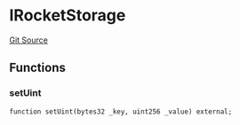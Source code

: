 # IRocketStorage
[Git Source](https://github.com/larrythecucumber321/protocol/blob/aabf2c9d4120808940fb3be9193cb66ea71ac351/contracts/plugins/assets/rocket-eth/IRocketStorage.sol)


## Functions
### setUint


```solidity
function setUint(bytes32 _key, uint256 _value) external;
```

